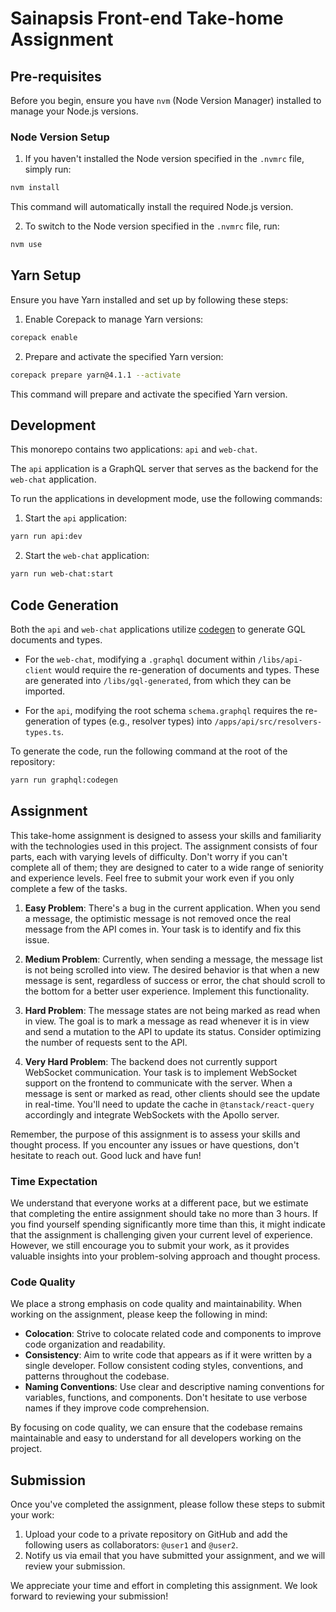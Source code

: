 # Sainapsis Front-end Take-home Assignment

## Pre-requisites

Before you begin, ensure you have `nvm` (Node Version Manager) installed to manage your Node.js versions.

### Node Version Setup

1. If you haven't installed the Node version specified in the `.nvmrc` file, simply run:

```bash
nvm install
```

This command will automatically install the required Node.js version.

2. To switch to the Node version specified in the `.nvmrc` file, run:

```bash
nvm use
```

## Yarn Setup

Ensure you have Yarn installed and set up by following these steps:

1. Enable Corepack to manage Yarn versions:

```bash
corepack enable
```

2. Prepare and activate the specified Yarn version:

```bash
corepack prepare yarn@4.1.1 --activate
```

This command will prepare and activate the specified Yarn version.

## Development

This monorepo contains two applications: `api` and `web-chat`.

The `api` application is a GraphQL server that serves as the backend for the `web-chat` application.

To run the applications in development mode, use the following commands:

1. Start the `api` application:

```bash
yarn run api:dev
```

2. Start the `web-chat` application:

```bash
yarn run web-chat:start
```


## Code Generation

Both the `api` and `web-chat` applications utilize [codegen](https://the-guild.dev/graphql/codegen) to generate GQL documents and types.

- For the `web-chat`, modifying a `.graphql` document within `/libs/api-client` would require the re-generation of documents and types. These are generated into `/libs/gql-generated`, from which they can be imported.

- For the `api`, modifying the root schema `schema.graphql` requires the re-generation of types (e.g., resolver types) into `/apps/api/src/resolvers-types.ts`.

To generate the code, run the following command at the root of the repository:

```bash
yarn run graphql:codegen
```

## Assignment

This take-home assignment is designed to assess your skills and familiarity with the technologies used in this project. The assignment consists of four parts, each with varying levels of difficulty. Don't worry if you can't complete all of them; they are designed to cater to a wide range of seniority and experience levels. Feel free to submit your work even if you only complete a few of the tasks.

1. **Easy Problem**: There's a bug in the current application. When you send a message, the optimistic message is not removed once the real message from the API comes in. Your task is to identify and fix this issue.

2. **Medium Problem**: Currently, when sending a message, the message list is not being scrolled into view. The desired behavior is that when a new message is sent, regardless of success or error, the chat should scroll to the bottom for a better user experience. Implement this functionality.

3. **Hard Problem**: The message states are not being marked as read when in view. The goal is to mark a message as read whenever it is in view and send a mutation to the API to update its status. Consider optimizing the number of requests sent to the API.

4. **Very Hard Problem**: The backend does not currently support WebSocket communication. Your task is to implement WebSocket support on the frontend to communicate with the server. When a message is sent or marked as read, other clients should see the update in real-time. You'll need to update the cache in `@tanstack/react-query` accordingly and integrate WebSockets with the Apollo server.

Remember, the purpose of this assignment is to assess your skills and thought process. If you encounter any issues or have questions, don't hesitate to reach out. Good luck and have fun!

### Time Expectation

We understand that everyone works at a different pace, but we estimate that completing the entire assignment should take no more than 3 hours. If you find yourself spending significantly more time than this, it might indicate that the assignment is challenging given your current level of experience. However, we still encourage you to submit your work, as it provides valuable insights into your problem-solving approach and thought process.

### Code Quality

We place a strong emphasis on code quality and maintainability. When working on the assignment, please keep the following in mind:

- **Colocation**: Strive to colocate related code and components to improve code organization and readability.
- **Consistency**: Aim to write code that appears as if it were written by a single developer. Follow consistent coding styles, conventions, and patterns throughout the codebase.
- **Naming Conventions**: Use clear and descriptive naming conventions for variables, functions, and components. Don't hesitate to use verbose names if they improve code comprehension.

By focusing on code quality, we can ensure that the codebase remains maintainable and easy to understand for all developers working on the project.

## Submission

Once you've completed the assignment, please follow these steps to submit your work:

1. Upload your code to a private repository on GitHub and add the following users as collaborators: `@user1` and `@user2`.
2. Notify us via email that you have submitted your assignment, and we will review your submission.

We appreciate your time and effort in completing this assignment. We look forward to reviewing your submission!

